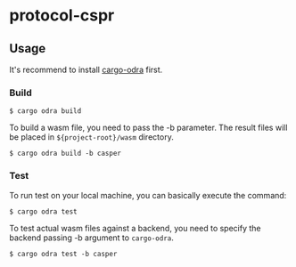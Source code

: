 # protocol-cspr

## Usage

It's recommend to install
[cargo-odra](https://github.com/odradev/cargo-odra) first.

### Build

```
$ cargo odra build
```

To build a wasm file, you need to pass the -b parameter.
The result files will be placed in `${project-root}/wasm` directory.

```
$ cargo odra build -b casper
```

### Test

To run test on your local machine, you can basically execute the command:

```
$ cargo odra test
```

To test actual wasm files against a backend,
you need to specify the backend passing -b argument to `cargo-odra`.

```
$ cargo odra test -b casper
```
